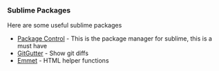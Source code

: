 ### Sublime Packages

Here are some useful sublime packages

* [Package Control](https://packagecontrol.io/) - This is the package manager for sublime, this is a must have
* [GitGutter](https://packagecontrol.io/packages/GitGutter) - Show git diffs
* [Emmet](http://docs.emmet.io/) - HTML helper functions
